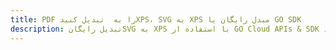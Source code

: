 ---title: PDF را به  تبدیل کنیدXPS، SVG به XPS مبدل رایگان یا GO SDKdescription: تبدیل رایگانSVG به XPS با استفاده از GO Cloud APIs & SDK همچنین اسناد PDF را در Cloud ایجاد، ویرایش و رندر کنید.---